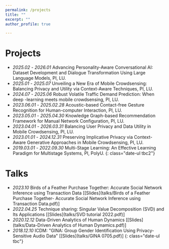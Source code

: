 ```yaml
---
permalink: /projects
title: ""
excerpt: ""
author_profile: true

---
```



# Projects
- *2025.02* - *2026.01* Advancing Personality-Aware Conversational AI: Dataset Development and Dialogue Transformation Using Large Language Models, PI, LU.
- *2025.01* - *2025.07* Unveiling a New Era of Mobile Crowdsensing: Balancing Privacy and Utility via Context-Aware Techniques, PI, LU.
- *2024.07* - *2025.06* Robust Volatile Traffic Demand Prediction: When deep -learning meets mobile crowdsensing, PI, LU.
- *2023.06.01* - *2025.02.28* Acoustic-based Contact-free Gesture Recognition for Human-computer Interaction, PI, LU.
- *2023.05.01* - *2025.04.30* Knowledge Graph-based Recommendation Framework for Manual Network Configuration, PI, LU.
- *2023.04.01* - *2026.03.31* Balancing User Privacy and Data Utility in Mobile Crowdsensing, PI, LU.
- *2023.01.01* - *2024.12.31* Preserving Implicative Privacy via Context-Aware Generative Approaches in Mobile Crowdsensing, PI, LU.
- *2019.03.01* - *2022.09.30* Multi-Stage Learning: An Effective Learning Paradigm for Multistage Systems, PI, PolyU.
{: class="date-ul tbc2"}



# Talks

- *2023.10* Birds of a Feather Purchase Together: Accurate Social Network Inference using Transaction Data \[[Slides](talks/Birds of a Feather Purchase Together- Accurate Social Network Inference using Transaction Data.pdf)\]
- *2022.04.25* Technique sharing: Singular Value Decomposition (SVD) and Its Applications \[[Slides](talks/SVD tutorial 2022.pdf)\]
- *2020.12.12* Data-Driven Analytics of Human Dynamics \[[Slides](talks/Data-Driven Analytics of Human Dynamics.pdf)\]
- *2018.12.10* ICDM: "GINA: Group Gender Identification Using Privacy-Sensitive Audio Data" \[[Slides](talks/GINA 0705.pdf)\]
{: class="date-ul tbc"}
